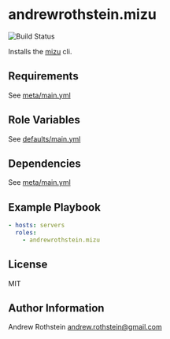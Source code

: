 andrewrothstein.mizu
=========

![Build Status](https://github.com/andrewrothstein/ansible-mizu/actions/workflows/build.yml/badge.svg)

Installs the [mizu](https://getmizu.io/docs/mizu/mizu-cli) cli.

Requirements
------------

See [meta/main.yml](meta/main.yml)

Role Variables
--------------

See [defaults/main.yml](defaults/main.yml)

Dependencies
------------

See [meta/main.yml](meta/main.yml)

Example Playbook
----------------

```yml
- hosts: servers
  roles:
    - andrewrothstein.mizu
```

License
-------

MIT

Author Information
------------------

Andrew Rothstein <andrew.rothstein@gmail.com>
